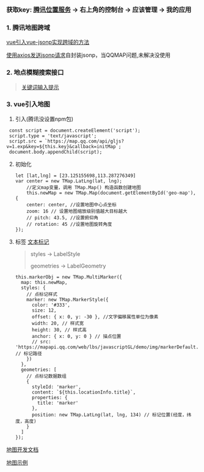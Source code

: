 ﻿### 获取key: [腾讯位置服务](https://lbs.qq.com/) -> 右上角的控制台 -> 应该管理 -> 我的应用

### 1. 腾讯地图跨域
[vue引入vue-jsonp实现跨域的方法](https://blog.csdn.net/u011200562/article/details/109225292)

[使用axios发送jsonp请求](https://www.jianshu.com/p/9d719dcdcbcf)自封装jsonp，当QQMAP问题,未解决没使用



### 2.  地点模糊搜索接口

> [关键词输入提示](https://lbs.qq.com/webservice_v1/guide-suggestion.html)



### 3. vue引入地图
1. 引入(腾讯没设置npm包)

```
 const script = document.createElement('script');
 script.type = 'text/javascript';
 script.src = `https://map.qq.com/api/gljs?v=1.exp&key=${this.key}&callback=initMap`;
 document.body.appendChild(script);
```

2. 初始化

   ```
   let [lat,lng] = [23.125155698,113.287276349]
   var center = new TMap.LatLng(lat, lng);
       //定义map变量，调用 TMap.Map() 构造函数创建地图
       this.newMap = new TMap.Map(document.getElementById('geo-map'), {
       center: center, //设置地图中心点坐标
       zoom: 16 // 设置地图缩放级别值越大目标越大
       // pitch: 43.5, //设置俯仰角
       // rotation: 45 //设置地图旋转角度
   });
   ```

3. 标签 [文本标记](https://lbs.qq.com/webApi/javascriptGL/glDoc/glDocLabel#5)

   > styles -> LabelStyle
   >
   > geometries -> LabelGeometry
   
   ```
   this.markerObj = new TMap.MultiMarker({
     map: this.newMap,
     styles: {
       // 点标记样式
       marker: new TMap.MarkerStyle({
         color: '#333',
         size: 12,
         offset: { x: 0, y: -30 }, //文字偏移属性单位为像素
         width: 20, // 样式宽
         height: 30, // 样式高
         anchor: { x: 0, y: 0 } // 描点位置
         // src: 'https://mapapi.qq.com/web/lbs/javascriptGL/demo/img/markerDefault.png' // 标记路径
       })
     },
     geometries: [
       // 点标记数据数组
       {
         styleId: 'marker',
         content: `${this.locationInfo.title}`,
         properties: {
           title: 'marker'
         },
         position: new TMap.LatLng(lat, lng, 134) // 标记位置(经度，纬度，高度)
       }
     ]
   });
   ```
   





[地图开发文档](https://lbs.qq.com/webApi/javascriptGL/glGuide/glBasic)

[地图示例](https://lbs.qq.com/webDemoCenter/glAPI/glMap/mapAsync)

